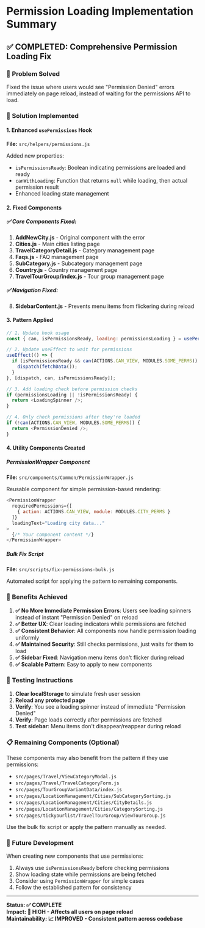 # Permission Loading Implementation Summary

## ✅ COMPLETED: Comprehensive Permission Loading Fix

### 🎯 Problem Solved
Fixed the issue where users would see "Permission Denied" errors immediately on page reload, instead of waiting for the permissions API to load.

### 🔧 Solution Implemented

#### 1. Enhanced `usePermissions` Hook
**File:** `src/helpers/permissions.js`

Added new properties:
- `isPermissionsReady`: Boolean indicating permissions are loaded and ready
- `canWithLoading`: Function that returns `null` while loading, then actual permission result
- Enhanced loading state management

#### 2. Fixed Components

##### ✅ Core Components Fixed:
1. **AddNewCity.js** - Original component with the error
2. **Cities.js** - Main cities listing page
3. **TravelCategoryDetail.js** - Category management page
4. **Faqs.js** - FAQ management page
5. **SubCategory.js** - Subcategory management page
6. **Country.js** - Country management page
7. **TravelTourGroup/index.js** - Tour group management page

##### ✅ Navigation Fixed:
8. **SidebarContent.js** - Prevents menu items from flickering during reload

#### 3. Pattern Applied

```javascript
// 1. Update hook usage
const { can, isPermissionsReady, loading: permissionsLoading } = usePermissions();

// 2. Update useEffect to wait for permissions
useEffect(() => {
  if (isPermissionsReady && can(ACTIONS.CAN_VIEW, MODULES.SOME_PERMS)) {
    dispatch(fetchData());
  }
}, [dispatch, can, isPermissionsReady]);

// 3. Add loading check before permission checks
if (permissionsLoading || !isPermissionsReady) {
  return <LoadingSpinner />;
}

// 4. Only check permissions after they're loaded
if (!can(ACTIONS.CAN_VIEW, MODULES.SOME_PERMS)) {
  return <PermissionDenied />;
}
```

#### 4. Utility Components Created

##### PermissionWrapper Component
**File:** `src/components/Common/PermissionWrapper.js`

Reusable component for simple permission-based rendering:
```javascript
<PermissionWrapper
  requiredPermissions={[
    { action: ACTIONS.CAN_VIEW, module: MODULES.CITY_PERMS }
  ]}
  loadingText="Loading city data..."
>
  {/* Your component content */}
</PermissionWrapper>
```

##### Bulk Fix Script
**File:** `src/scripts/fix-permissions-bulk.js`

Automated script for applying the pattern to remaining components.

### 🎉 Benefits Achieved

1. **✅ No More Immediate Permission Errors**: Users see loading spinners instead of instant "Permission Denied" on reload
2. **✅ Better UX**: Clear loading indicators while permissions are fetched
3. **✅ Consistent Behavior**: All components now handle permission loading uniformly
4. **✅ Maintained Security**: Still checks permissions, just waits for them to load
5. **✅ Sidebar Fixed**: Navigation menu items don't flicker during reload
6. **✅ Scalable Pattern**: Easy to apply to new components

### 🧪 Testing Instructions

1. **Clear localStorage** to simulate fresh user session
2. **Reload any protected page**
3. **Verify**: You see a loading spinner instead of immediate "Permission Denied"
4. **Verify**: Page loads correctly after permissions are fetched
5. **Test sidebar**: Menu items don't disappear/reappear during reload

### 📋 Remaining Components (Optional)

These components may also benefit from the pattern if they use permissions:
- `src/pages/Travel/ViewCategoryModal.js`
- `src/pages/Travel/TravelCategoryForm.js`
- `src/pages/TourGroupVariantData/index.js`
- `src/pages/LocationManagement/Cities/SubCategorySorting.js`
- `src/pages/LocationManagement/Cities/CityDetails.js`
- `src/pages/LocationManagement/Cities/CategorySorting.js`
- `src/pages/tickyourlist/TravelTourGroup/ViewTourGroup.js`

Use the bulk fix script or apply the pattern manually as needed.

### 🔄 Future Development

When creating new components that use permissions:
1. Always use `isPermissionsReady` before checking permissions
2. Show loading state while permissions are being fetched
3. Consider using `PermissionWrapper` for simple cases
4. Follow the established pattern for consistency

---

**Status: ✅ COMPLETE**  
**Impact: 🌟 HIGH - Affects all users on page reload**  
**Maintainability: 📈 IMPROVED - Consistent pattern across codebase**

